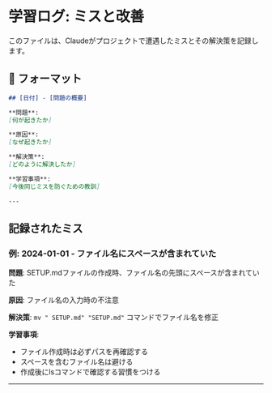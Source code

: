 # 学習ログ: ミスと改善

このファイルは、Claudeがプロジェクトで遭遇したミスとその解決策を記録します。

## 📝 フォーマット

```markdown
## [日付] - [問題の概要]

**問題**: 
[何が起きたか]

**原因**: 
[なぜ起きたか]

**解決策**: 
[どのように解決したか]

**学習事項**: 
[今後同じミスを防ぐための教訓]

---
```

## 記録されたミス

<!-- ここにミスと学習事項を追加 -->

### 例: 2024-01-01 - ファイル名にスペースが含まれていた

**問題**: 
SETUP.mdファイルの作成時、ファイル名の先頭にスペースが含まれていた

**原因**: 
ファイル名の入力時の不注意

**解決策**: 
`mv " SETUP.md" "SETUP.md"` コマンドでファイル名を修正

**学習事項**: 
- ファイル作成時は必ずパスを再確認する
- スペースを含むファイル名は避ける
- 作成後にlsコマンドで確認する習慣をつける

---